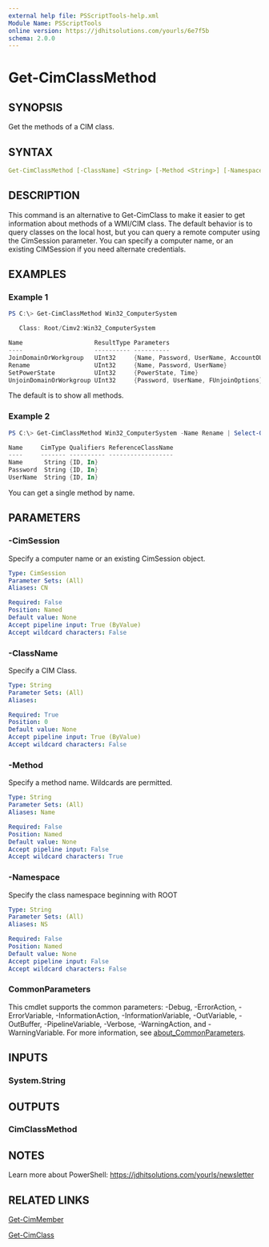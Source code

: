 ```yaml
---
external help file: PSScriptTools-help.xml
Module Name: PSScriptTools
online version: https://jdhitsolutions.com/yourls/6e7f5b
schema: 2.0.0
---
```


# Get-CimClassMethod

## SYNOPSIS

Get the methods of a CIM class.

## SYNTAX

```yaml
Get-CimClassMethod [-ClassName] <String> [-Method <String>] [-Namespace <String>] [-CimSession <CimSession>] [<CommonParameters>]
```

## DESCRIPTION

This command is an alternative to Get-CimClass to make it easier to get information about methods of a WMI/CIM class. The default behavior is to query classes on the local host, but you can query a remote computer using the CimSession parameter. You can specify a computer name, or an existing CIMSession if you need alternate credentials.

## EXAMPLES

### Example 1

```powershell
PS C:\> Get-CimClassMethod Win32_ComputerSystem

   Class: Root/Cimv2:Win32_ComputerSystem

Name                    ResultType Parameters
----                    ---------- ----------
JoinDomainOrWorkgroup   UInt32     {Name, Password, UserName, AccountOU…}
Rename                  UInt32     {Name, Password, UserName}
SetPowerState           UInt32     {PowerState, Time}
UnjoinDomainOrWorkgroup UInt32     {Password, UserName, FUnjoinOptions}
```

The default is to show all methods.

### Example 2

```powershell
PS C:\> Get-CimClassMethod Win32_ComputerSystem -Name Rename | Select-Object -ExpandProperty Parameters

Name     CimType Qualifiers ReferenceClassName
----     ------- ---------- ------------------
Name      String {ID, In}
Password  String {ID, In}
UserName  String {ID, In}
```

You can get a single method by name.

## PARAMETERS

### -CimSession

Specify a computer name or an existing CimSession object.

```yaml
Type: CimSession
Parameter Sets: (All)
Aliases: CN

Required: False
Position: Named
Default value: None
Accept pipeline input: True (ByValue)
Accept wildcard characters: False
```

### -ClassName

Specify a CIM Class.

```yaml
Type: String
Parameter Sets: (All)
Aliases:

Required: True
Position: 0
Default value: None
Accept pipeline input: True (ByValue)
Accept wildcard characters: False
```

### -Method

Specify a method name.
Wildcards are permitted.

```yaml
Type: String
Parameter Sets: (All)
Aliases: Name

Required: False
Position: Named
Default value: None
Accept pipeline input: False
Accept wildcard characters: True
```

### -Namespace

Specify the class namespace beginning with ROOT

```yaml
Type: String
Parameter Sets: (All)
Aliases: NS

Required: False
Position: Named
Default value: None
Accept pipeline input: False
Accept wildcard characters: False
```

### CommonParameters

This cmdlet supports the common parameters: -Debug, -ErrorAction, -ErrorVariable, -InformationAction, -InformationVariable, -OutVariable, -OutBuffer, -PipelineVariable, -Verbose, -WarningAction, and -WarningVariable. For more information, see [about_CommonParameters](http://go.microsoft.com/fwlink/?LinkID=113216).

## INPUTS

### System.String

## OUTPUTS

### CimClassMethod

## NOTES

Learn more about PowerShell: https://jdhitsolutions.com/yourls/newsletter

## RELATED LINKS

[Get-CimMember](Get-CimMember.md)

[Get-CimClass]()
